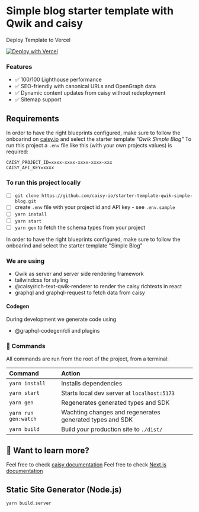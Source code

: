 # Simple blog starter template with Qwik and caisy

Deploy Template to Vercel

[![Deploy with Vercel](https://vercel.com/button)](https://vercel.com/new/clone?repository-url=https%3A%2F%2Fgithub.com%2Fcaisy-io%2Fstarter-template-qwik-simple-blog&env=CAISY_PROJECT_ID,CAISY_API_KEY&envDescription=https%3A%2F%2Fcaisy.io%2Fdeveloper%2Fdocs%2Fexamples&project-name=starter-template-qwik-simple-blog&repository-name=starter-template-qwik-simple-blog)

### Features

- ✅ 100/100 Lighthouse performance
- ✅ SEO-friendly with canonical URLs and OpenGraph data
- ✅ Dynamic content updates from caisy without redeployment
- ✅ Sitemap support

## Requirements

In order to have the right blueprints configured, make sure to follow the onboarind on [caisy.io](https://caisy.io/) and select the starter template _"Qwik Simple Blog"_
To run this project a `.env` file like this (with your own projects values) is required:

```
CAISY_PROJECT_ID=xxxx-xxxx-xxxx-xxxx-xxx
CAISY_API_KEY=xxxx
```

### To run this project locally

- [ ] `git clone https://github.com/caisy-io/starter-template-qwik-simple-blog.git`
- [ ] create `.env` file with your project id and API key - see `.env.sample`
- [ ] `yarn install`
- [ ] `yarn start`
- [ ] `yarn gen` to fetch the schema types from your project

In order to have the right blueprints configured, make sure to follow the onboarind and select the starter template "Simple Blog"

### We are using

- Qwik as server and server side rendering framework
- tailwindcss for styling
- @caisy/rich-text-qwik-renderer to render the caisy richtexts in react
- graphql and graphql-request to fetch data from caisy

#### Codegen

During development we generate code using

- @graphql-codegen/cli and plugins

### 🧞 Commands

All commands are run from the root of the project, from a terminal:

| Command              | Action                                                   |
| :------------------- | :------------------------------------------------------- |
| `yarn install`       | Installs dependencies                                    |
| `yarn start`         | Starts local dev server at `localhost:5173`              |
| `yarn gen`           | Regenerates generated types and SDK                      |
| `yarn run gen:watch` | Wachting changes and regenerates generated types and SDK |
| `yarn build`         | Build your production site to `./dist/`                  |

## 👀 Want to learn more?

Feel free to check [caisy documentation](https://caisy.io/developer/docs)
Feel free to check [Next.js documentation](https://nextjs.org/docs)

## Static Site Generator (Node.js)

```
yarn build.server
```
